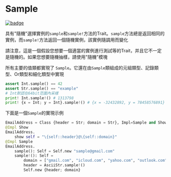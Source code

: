 # Sample

[![badge](https://img.shields.io/endpoint.svg?url=https%3A%2F%2Fgezf7g7pd5.execute-api.ap-northeast-1.amazonaws.com%2Fdefault%2Fsource_up_to_date%3Fowner%3Derg-lang%26repos%3Derg%26ref%3Dmain%26path%3Ddoc/EN/API/types/traits/Sample.md%26commit_hash%3D44d7784aac3550ba97c8a1eaf20b9264b13d4134)](https://gezf7g7pd5.execute-api.ap-northeast-1.amazonaws.com/default/source_up_to_date?owner=erg-lang&repos=erg&ref=main&path=doc/EN/API/types/traits/Sample.md&commit_hash=44d7784aac3550ba97c8a1eaf20b9264b13d4134)

具有"隨機"選擇實例的`sample`和`sample!`方法的Trait。`sample`方法總是返回相同的實例，而`sample!`方法返回一個隨機實例，該實例隨調用而變化

請注意，這是一個假設您想要一個適當的實例進行測試等的Trait，并且它不一定是隨機的。如果您想要隨機抽樣，請使用"隨機"模塊

所有主要的值類都實現了 `Sample`。它還在由`Sample`類組成的元組類型、記錄類型、Or類型和細化類型中實現

```python
assert Int.sample() == 42
assert Str.sample() == "example"
# Int默認在64bit范圍內采樣
print! Int.sample!() # 1313798
print! {x = Int; y = Int}.sample!() # {x = -32432892, y = 78458576891}
```

下面是一個`Sample`的實現示例

```python
EmailAddress = Class {header = Str; domain = Str}, Impl=Sample and Show
@Impl Show
EmailAddress.
    show self = "\{self::header}@\{self::domain}"
@Impl Sample
EmailAddress.
    sample(): Self = Self.new "sample@gmail.com"
    sample!(): Self =
        domain = ["gmail.com", "icloud.com", "yahoo.com", "outlook.com", ...].sample!()
        header = AsciiStr.sample!()
        Self.new {header; domain}
```
